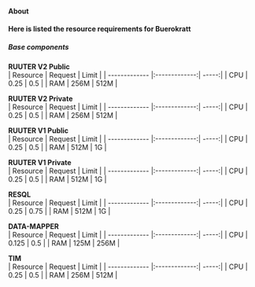 #### About
#### Here is listed the resource requirements for Buerokratt


##### Base components  
<b>RUUTER V2 Public</b>  
| Resource      | Request       | Limit |
| ------------- |:-------------:| -----:|
| CPU           | 0.25          | 0.5  |
| RAM           | 256M          | 512M |

<b>RUUTER V2 Private</b>  
| Resource      | Request       | Limit |
| ------------- |:-------------:| -----:|
| CPU           | 0.25          | 0.5  |
| RAM           | 256M          | 512M |

<b>RUUTER V1 Public</b>  
| Resource      | Request       | Limit |
| ------------- |:-------------:| -----:|
| CPU           | 0.25          | 0.5  |
| RAM           | 512M          | 1G |

<b>RUUTER V1 Private</b>  
| Resource      | Request       | Limit |
| ------------- |:-------------:| -----:|
| CPU           | 0.25          | 0.5  |
| RAM           | 512M          | 1G |

<b>RESQL</b>  
| Resource      | Request       | Limit |
| ------------- |:-------------:| -----:|
| CPU           | 0.25             | 0.75     |
| RAM           | 512M      |   1G |

<b>DATA-MAPPER</b>  
| Resource      | Request       | Limit |
| ------------- |:-------------:| -----:|
| CPU           |      0.125        | 0.5     |
| RAM           | 125M     |   256M |

<b>TIM</b>  
| Resource      | Request       | Limit |
| ------------- |:-------------:| -----:|
| CPU           | 0.25            | 0.5    |
| RAM           | 256M      |   512M |
